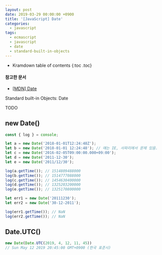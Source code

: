 ```yaml
---
layout: post
date: 2019-03-29 00:00:00 +0900
title: '[JavaScript] Date'
categories:
  - javascript
tags:
  - ecmascript
  - javascript
  - date
  - standard-built-in-objects
---
```


* Kramdown table of contents
{:toc .toc}

#### 참고한 문서

- [\[MDN\] Date](https://developer.mozilla.org/en-US/docs/Web/JavaScript/Reference/Global_Objects/Date)

Standard built-in Objects: Date

TODO

## new Date()

```js
const { log } = console;

let a = new Date('2018-01-01T12:24:48Z');
let b = new Date('2018-01-01 12:24:48'); // 얘는 IE, 사파리에서 문제 있음.
let c = new Date('2016-02-05T09:00:00.000+09:00');
let d = new Date('2011-12-30');
let e = new Date('2011/12/30');

log(a.getTime()); // 1514809488000
log(b.getTime()); // 1514777088000
log(c.getTime()); // 1454630400000
log(d.getTime()); // 1325203200000
log(e.getTime()); // 1325170800000

let err1 = new Date('20111230');
let err2 = new Date('30-12-2011');

log(err1.getTime()); // NaN
log(err2.getTime()); // NaN
```

## Date.UTC()

```js
new Date(Date.UTC(2019, 4, 12, 11, 45))
// Sun May 12 2019 20:45:00 GMT+0900 (한국 표준시)
```
